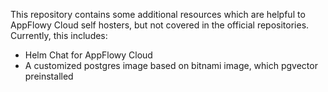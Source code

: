 This repository contains some additional resources which are helpful to AppFlowy Cloud self hosters, but not covered in the official repositories. Currently, this includes:
- Helm Chat for AppFlowy Cloud
- A customized postgres image based on bitnami image, which pgvector preinstalled
